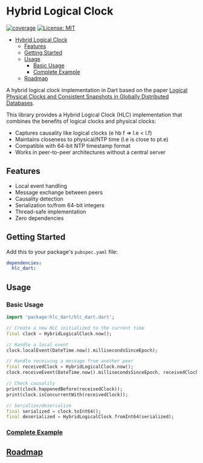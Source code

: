 # Hybrid Logical Clock

[![coverage][coverage_badge]][coverage_badge]
[![License: MIT][license_badge]][license_link]

- [Hybrid Logical Clock](#hybrid-logical-clock)
  - [Features](#features)
  - [Getting Started](#getting-started)
  - [Usage](#usage)
    - [Basic Usage](#basic-usage)
    - [Complete Example](#complete-example)
  - [Roadmap](#roadmap)


A hybrid logical clock implementation in Dart based on the paper
[Logical Physical Clocks and Consistent Snapshots in Globally Distributed Databases](https://cse.buffalo.edu/tech-reports/2014-04.pdf).

This library provides a Hybrid Logical Clock (HLC) implementation that combines the benefits of logical clocks and physical clocks:
- Captures causality like logical clocks (e hb f => l.e < l.f)
- Maintains closeness to physical/NTP time (l.e is close to pt.e)
- Compatible with 64-bit NTP timestamp format
- Works in peer-to-peer architectures without a central server

## Features

- Local event handling
- Message exchange between peers
- Causality detection
- Serialization to/from 64-bit integers
- Thread-safe implementation
- Zero dependencies

## Getting Started

Add this to your package's `pubspec.yaml` file:

```yaml
dependencies:
  hlc_dart: 
```

## Usage

### Basic Usage

```dart
import 'package:hlc_dart/hlc_dart.dart';

// Create a new HLC initialized to the current time
final clock = HybridLogicalClock.now();

// Handle a local event
clock.localEvent(DateTime.now().millisecondsSinceEpoch);

// Handle receiving a message from another peer
final receivedClock = HybridLogicalClock.now();
clock.receiveEvent(DateTime.now().millisecondsSinceEpoch, receivedClock);

// Check causality
print(clock.happenedBefore(receivedClock));
print(clock.isConcurrentWith(receivedClock));

// Serialize/deserialize
final serialized = clock.toInt64();
final deserialized = HybridLogicalClock.fromInt64(serialized);
```

### [Complete Example](https://github.com/MattiaPispisa/crdt/blob/main/packages/hlc/example/main.dart)

## [Roadmap](https://github.com/users/MattiaPispisa/projects/1)


[license_badge]: https://img.shields.io/badge/license-MIT-blue.svg
[license_link]: https://opensource.org/licenses/MIT
[coverage_badge]: https://img.shields.io/badge/coverage-100%25-green